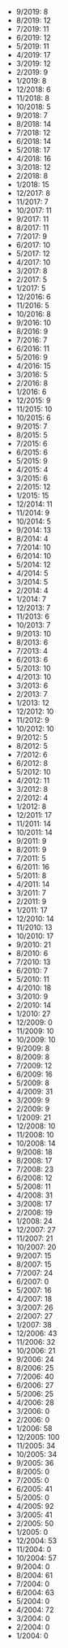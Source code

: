 *  9/2019: 8
*  8/2019: 12
*  7/2019: 11
*  6/2019: 12
*  5/2019: 11
*  4/2019: 17
*  3/2019: 12
*  2/2019: 9
*  1/2019: 8
*  12/2018: 6
*  11/2018: 8
*  10/2018: 5
*  9/2018: 7
*  8/2018: 14
*  7/2018: 12
*  6/2018: 14
*  5/2018: 17
*  4/2018: 16
*  3/2018: 12
*  2/2018: 8
*  1/2018: 15
*  12/2017: 8
*  11/2017: 7
*  10/2017: 11
*  9/2017: 11
*  8/2017: 11
*  7/2017: 9
*  6/2017: 10
*  5/2017: 12
*  4/2017: 10
*  3/2017: 8
*  2/2017: 5
*  1/2017: 5
*  12/2016: 6
*  11/2016: 5
*  10/2016: 8
*  9/2016: 10
*  8/2016: 9
*  7/2016: 7
*  6/2016: 11
*  5/2016: 9
*  4/2016: 15
*  3/2016: 5
*  2/2016: 8
*  1/2016: 6
*  12/2015: 9
*  11/2015: 10
*  10/2015: 6
*  9/2015: 7
*  8/2015: 5
*  7/2015: 6
*  6/2015: 6
*  5/2015: 9
*  4/2015: 4
*  3/2015: 6
*  2/2015: 12
*  1/2015: 15
*  12/2014: 11
*  11/2014: 9
*  10/2014: 5
*  9/2014: 13
*  8/2014: 4
*  7/2014: 10
*  6/2014: 10
*  5/2014: 12
*  4/2014: 5
*  3/2014: 5
*  2/2014: 4
*  1/2014: 7
*  12/2013: 7
*  11/2013: 6
*  10/2013: 7
*  9/2013: 10
*  8/2013: 6
*  7/2013: 4
*  6/2013: 6
*  5/2013: 10
*  4/2013: 10
*  3/2013: 6
*  2/2013: 7
*  1/2013: 12
*  12/2012: 10
*  11/2012: 9
*  10/2012: 10
*  9/2012: 5
*  8/2012: 5
*  7/2012: 6
*  6/2012: 8
*  5/2012: 10
*  4/2012: 11
*  3/2012: 8
*  2/2012: 4
*  1/2012: 8
*  12/2011: 17
*  11/2011: 14
*  10/2011: 14
*  9/2011: 9
*  8/2011: 9
*  7/2011: 5
*  6/2011: 16
*  5/2011: 8
*  4/2011: 14
*  3/2011: 7
*  2/2011: 9
*  1/2011: 17
*  12/2010: 14
*  11/2010: 13
*  10/2010: 17
*  9/2010: 21
*  8/2010: 6
*  7/2010: 13
*  6/2010: 7
*  5/2010: 11
*  4/2010: 18
*  3/2010: 9
*  2/2010: 14
*  1/2010: 27
*  12/2009: 0
*  11/2009: 10
*  10/2009: 10
*  9/2009: 8
*  8/2009: 8
*  7/2009: 12
*  6/2009: 16
*  5/2009: 8
*  4/2009: 31
*  3/2009: 9
*  2/2009: 9
*  1/2009: 21
*  12/2008: 10
*  11/2008: 10
*  10/2008: 14
*  9/2008: 18
*  8/2008: 17
*  7/2008: 23
*  6/2008: 12
*  5/2008: 11
*  4/2008: 31
*  3/2008: 17
*  2/2008: 19
*  1/2008: 24
*  12/2007: 27
*  11/2007: 21
*  10/2007: 20
*  9/2007: 15
*  8/2007: 15
*  7/2007: 24
*  6/2007: 0
*  5/2007: 16
*  4/2007: 18
*  3/2007: 26
*  2/2007: 27
*  1/2007: 38
*  12/2006: 43
*  11/2006: 32
*  10/2006: 21
*  9/2006: 24
*  8/2006: 25
*  7/2006: 40
*  6/2006: 27
*  5/2006: 25
*  4/2006: 28
*  3/2006: 0
*  2/2006: 0
*  1/2006: 58
*  12/2005: 100
*  11/2005: 34
*  10/2005: 34
*  9/2005: 36
*  8/2005: 0
*  7/2005: 0
*  6/2005: 41
*  5/2005: 0
*  4/2005: 92
*  3/2005: 41
*  2/2005: 50
*  1/2005: 0
*  12/2004: 53
*  11/2004: 0
*  10/2004: 57
*  9/2004: 0
*  8/2004: 61
*  7/2004: 0
*  6/2004: 63
*  5/2004: 0
*  4/2004: 72
*  3/2004: 0
*  2/2004: 0
*  1/2004: 0